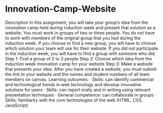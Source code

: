 # Innovation-Camp-Website

Description
In this assignment, you will take your group’s idea from the innovation camp held during induction week and present that solution as a website. You must work in groups of two or three people. You do not have to work with members of the original group that you had during the induction week. If you choose to find a new group, you will have to choose which solution your team will use for their website. If you did not participate in the induction week, you will have to find a group with someone who did.  
Step 1: Find a group of 2 to 3 people
Step 2: Choose which idea from the induction week innovation camp for your website 
Step 3: Make a website that presents your idea. 
After you have created a website, you must submit the link to your website and the names and student numbers of all team members on canvas.
Learning outcomes:
·   	Skills: can identify commercial and technological trends in web technology and develop innovative solutions for users
·   	Skills: can report orally and in writing using relevant presentation techniques
·   	General competence: can collaborate in groups
·   	Skills: familiarity with the core technologies of the web (HTML, CSS, JavaScript)


